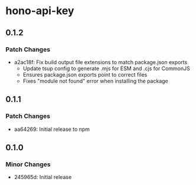 # hono-api-key

## 0.1.2

### Patch Changes

- a2ac18f: Fix build output file extensions to match package.json exports
  - Update tsup config to generate .mjs for ESM and .cjs for CommonJS
  - Ensures package.json exports point to correct files
  - Fixes "module not found" error when installing the package

## 0.1.1

### Patch Changes

- aa64269: Initial release to npm

## 0.1.0

### Minor Changes

- 245965d: Initial release
